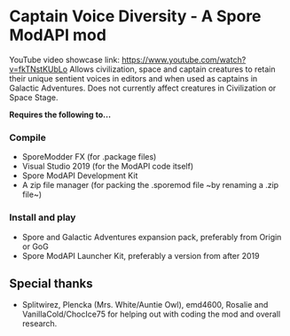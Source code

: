 # Captain Voice Diversity - A Spore ModAPI mod
YouTube video showcase link: https://www.youtube.com/watch?v=fkTNstKUbLo
Allows civilization, space and captain creatures to retain their unique sentient voices in editors and when used as captains in Galactic Adventures. Does not currently affect creatures in Civilization or Space Stage.

**Requires the following to...**
### Compile
* SporeModder FX (for .package files)
* Visual Studio 2019 (for the ModAPI code itself)
* Spore ModAPI Development Kit
* A zip file manager (for packing the .sporemod file ~by renaming a .zip file~)

### Install and play
* Spore and Galactic Adventures expansion pack, preferably from Origin or GoG
* Spore ModAPI Launcher Kit, preferably a version from after 2019

## Special thanks
* Splitwirez, Plencka (Mrs. White/Auntie Owl), emd4600, Rosalie and VanillaCold/ChocIce75 for helping out with coding the mod and overall research.
